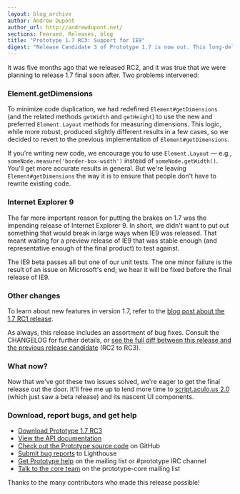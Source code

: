 ```yaml
---
layout: blog_archive
author: Andrew Dupont
author_url: http://andrewdupont.net/
sections: Fearued, Releases, blog
title: "Prototype 1.7 RC3: Support for IE9"
digest: "Release Candidate 3 of Prototype 1.7 is now out. This long-delayed version includes full support for Internet Explorer 9."
---
```


It was five months ago that we released RC2, and it was true that we were planning to release 1.7 final soon after. Two problems intervened:

### Element.getDimensions

To minimize code duplication, we had redefined `Element#getDimensions` (and the related methods `getWidth` and `getHeight`) to use the new and preferred `Element.Layout` methods for measuring dimensions. This logic, while more robust, produced slightly different results in a few cases, so we decided to revert to the previous implementation of `Element#getDimensions`.

If you're writing new code, we encourage you to use `Element.Layout` — e.g., `someNode.measure('border-box-width')` instead of `someNode.getWidth()`. You'll get more accurate results in general. But we're leaving `Element#getDimensions` the way it is to ensure that people don't have to rewrite existing code.

### Internet Explorer 9

The far more important reason for putting the brakes on 1.7 was the impending release of Internet Explorer 9. In short, we didn't want to put out something that would break in large ways when IE9 was released. That meant waiting for a preview release of IE9 that was stable enough (and representative enough of the final product) to test against.

The IE9 beta passes all but one of our unit tests. The one minor failure is the result of an issue on Microsoft's end; we hear it will be fixed before the final release of IE9.

### Other changes

To learn about new features in version 1.7, refer to the [blog post about the 1.7 RC1 release](http://prototypejs.org/2010/4/5/prototype-1-7-rc1-sizzle-layout-dimensions-api-event-delegation-and-more).

As always, this release includes an assortment of bug fixes. Consult the CHANGELOG for further details, or [see the full diff between this release and the previous release candidate](http://github.com/sstephenson/prototype/compare/1.7_rc2...1.7_rc3) (RC2 to RC3).

### What now?

Now that we've got these two issues solved, we're eager to get the final release out the door. It'll free me up to lend more time to [script.aculo.us 2.0](http://scripty2.com) (which just saw a beta release) and its nascent UI components.

### Download, report bugs, and get help

* [Download Prototype 1.7 RC3](http://prototypejs.org/assets/2010/10/12/prototype.js)
* [View the API documentation](http://api.prototypejs.org)
* [Check out the Prototype source code](http://github.com/sstephenson/prototype/) on GitHub
* [Submit bug reports](https://prototype.lighthouseapp.com/projects/8886-prototype/overview) to Lighthouse
* [Get Prototype help](/discuss) on the mailing list or #prototype IRC channel
* [Talk to the core team](http://groups.google.com/group/prototype-core) on the prototype-core mailing list

Thanks to the many contributors who made this release possible!
